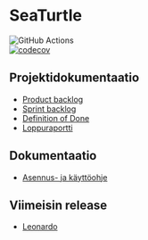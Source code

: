 # SeaTurtle

![GitHub Actions](https://github.com/NuiS4ncE/SeaTurtle/workflows/Java%20CI%20with%20Gradle/badge.svg) </br>
[![codecov](https://codecov.io/gh/NuiS4ncE/SeaTurtle/branch/main/graph/badge.svg?token=Q60VYB8G3A)](https://codecov.io/gh/NuiS4ncE/SeaTurtle)

## Projektidokumentaatio
- [Product backlog](https://github.com/NuiS4ncE/SeaTurtle/projects/1)
- [Sprint backlog](https://docs.google.com/spreadsheets/d/1R6aSc_ZoWkiR-j6P3UKGXraI02IU_1i7vpGAoZchAgc/)
- [Definition of Done](https://github.com/NuiS4ncE/SeaTurtle/blob/main/documentation/DefinitionOfDone.md)
- [Loppuraportti](https://github.com/NuiS4ncE/SeaTurtle/blob/main/documentation/Loppuraportti.md)

## Dokumentaatio
- [Asennus- ja käyttöohje](https://github.com/NuiS4ncE/SeaTurtle/blob/main/documentation/Kayttoohje.md)

## Viimeisin release 
- [Leonardo](https://github.com/NuiS4ncE/SeaTurtle/releases/tag/v1.0_Leonardo)




